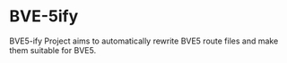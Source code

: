 BVE-5ify
========

BVE5-ify Project aims to automatically rewrite BVE5 route files and make them suitable for BVE5.